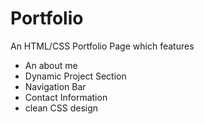 # Portfolio

An HTML/CSS Portfolio Page which features

- An about me
- Dynamic Project Section
- Navigation Bar
- Contact Information
- clean CSS design
